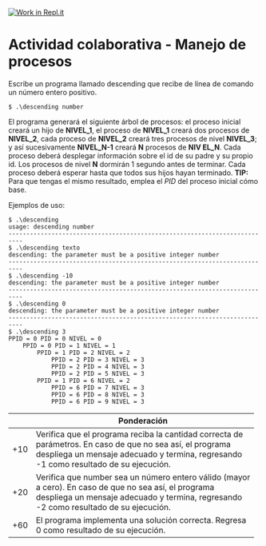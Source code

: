 [![Work in Repl.it](https://classroom.github.com/assets/work-in-replit-14baed9a392b3a25080506f3b7b6d57f295ec2978f6f33ec97e36a161684cbe9.svg)](https://classroom.github.com/online_ide?assignment_repo_id=4507179&assignment_repo_type=AssignmentRepo)
# Actividad colaborativa - Manejo de procesos
Escribe un programa llamado descending que recibe de línea de comando un número entero positivo.

```
$ .\descending number
```

El programa generará el siguiente árbol de procesos: el proceso inicial creará un hijo de **NIVEL_1**, el proceso de **NIVEL_1** creará dos procesos de **NIVEL_2**, cada proceso de **NIVEL_2** creará tres procesos de nivel **NIVEL_3**; y así sucesivamente **NIVEL_N-1** creará **N** procesos de **NIV EL_N**. Cada proceso deberá desplegar información sobre el id de su padre y su propio id. Los procesos de nivel **N** dormirán 1 segundo antes de terminar. Cada proceso deberá esperar hasta que todos sus hijos hayan terminado. **TIP:** Para que tengas el mismo resultado, emplea el *PID* del proceso inicial cómo base.

Ejemplos de uso:
```
$ .\descending
usage: descending number
--------------------------------------------------------------------------
$ .\descending texto
descending: the parameter must be a positive integer number
--------------------------------------------------------------------------
$ .\descending -10
descending: the parameter must be a positive integer number
--------------------------------------------------------------------------
$ .\descending 0
descending: the parameter must be a positive integer number
--------------------------------------------------------------------------
$ .\descending 3
PPID = 0 PID = 0 NIVEL = 0
	PPID = 0 PID = 1 NIVEL = 1
		PPID = 1 PID = 2 NIVEL = 2
			PPID = 2 PID = 3 NIVEL = 3
			PPID = 2 PID = 4 NIVEL = 3
			PPID = 2 PID = 5 NIVEL = 3
		PPID = 1 PID = 6 NIVEL = 2
			PPID = 6 PID = 7 NIVEL = 3
			PPID = 6 PID = 8 NIVEL = 3
			PPID = 6 PID = 9 NIVEL = 3
```

|     | Ponderación                                                                                                                                                                                                |
|-----|------------------------------------------------------------------------------------------------------------------------------------------------------------------------------------------------------------|
| +10 | Verifica que el programa reciba la cantidad correcta de<br>parámetros. En caso de que no sea así, el programa<br>despliega un mensaje adecuado y termina, regresando<br>-1 como resultado de su ejecución. |
| +20 | Verifica que number sea un número entero válido (mayor<br>a cero). En caso de que no sea así, el programa<br>despliega un mensaje adecuado y termina, regresando<br>-2 como resultado de su ejecución.     |
| +60 | El programa implementa una solución correcta. Regresa<br>0 como resultado de su ejecución.                                                                                                                 |
